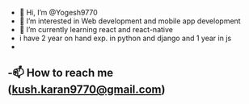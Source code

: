 - 👋 Hi, I’m @Yogesh9770
- 👀 I’m interested in Web development and mobile app development
- 🌱 I’m currently learning react and react-native
- i have 2 year on hand exp. in python and django and 1 year in js 
- 
-📫 How to reach me (kush.karan9770@gmail.com)
- 

<!---
Yogesh9770/Yogesh9770 is a ✨ special ✨ repository because its `README.md` (this file) appears on your GitHub profile.
You can click the Preview link to take a look at your changes.
--->
